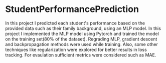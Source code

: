 # StudentPerformancePrediction
In this project I predicted each student's performance based on the provided data such as their family background, using an MLP model.
In this project I implemented the MLP model using Pytorch and trained the model on the training set(80% of the dataset). Regrading MLP, gradient descent and backpropagation methods were used while training. Also, some other techniques like regularization were explored for better results in loss tracking. For evaulation sufficient metrics were considered such as MAE.
